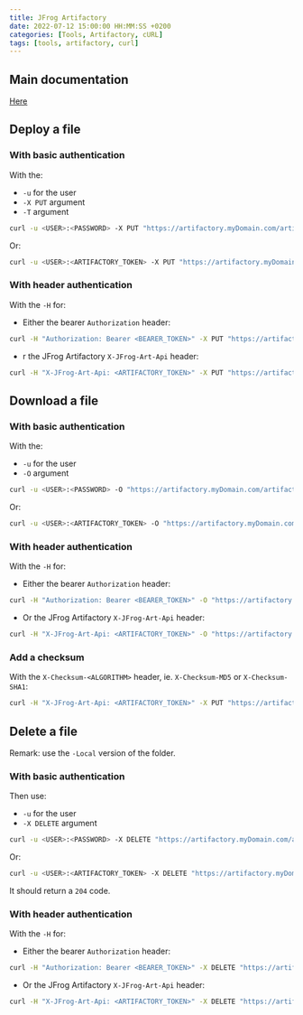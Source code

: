 ```yaml
---
title: JFrog Artifactory
date: 2022-07-12 15:00:00 HH:MM:SS +0200
categories: [Tools, Artifactory, cURL]
tags: [tools, artifactory, curl]
---
```


## Main documentation

[Here](https://www.jfrog.com/confluence/display/JFROG/Artifactory+REST+API)

## Deploy a file

### With basic authentication

With the:

* `-u` for the user
* `-X PUT` argument
* `-T` argument

```bash
curl -u <USER>:<PASSWORD> -X PUT "https://artifactory.myDomain.com/artifactory/myFolder/destinationFile.txt" -T "pathTo\sourceFile.txt"
```

Or:

```bash
curl -u <USER>:<ARTIFACTORY_TOKEN> -X PUT "https://artifactory.myDomain.com/artifactory/myFolder/destinationFile.txt" -T "pathTo\sourceFile.txt"
```

### With header authentication

With the `-H` for:

* Either the bearer `Authorization` header:

```bash
curl -H "Authorization: Bearer <BEARER_TOKEN>" -X PUT "https://artifactory.myDomain.com/artifactory/myFolder/destinationFile.txt" -T "pathTo\sourceFile.txt"
```

* r the JFrog Artifactory `X-JFrog-Art-Api` header:

```bash
curl -H "X-JFrog-Art-Api: <ARTIFACTORY_TOKEN>" -X PUT "https://artifactory.myDomain.com/artifactory/myFolder/destinationFile.txt" -T "pathTo\sourceFile.txt"
```

## Download a file

### With basic authentication

With the:

* `-u` for the user
* `-O` argument

```bash
curl -u <USER>:<PASSWORD> -O "https://artifactory.myDomain.com/artifactory/myFolder/myFile.txt"
```

Or:

```bash
curl -u <USER>:<ARTIFACTORY_TOKEN> -O "https://artifactory.myDomain.com/artifactory/myFolder/myFile.txt"
```

### With header authentication

With the `-H` for:

* Either the bearer `Authorization` header:

```bash
curl -H "Authorization: Bearer <BEARER_TOKEN>" -O "https://artifactory.myDomain.com/artifactory/myFolder/myFile.txt"
```

* Or the JFrog Artifactory `X-JFrog-Art-Api` header:

```bash
curl -H "X-JFrog-Art-Api: <ARTIFACTORY_TOKEN>" -O "https://artifactory.myDomain.com/artifactory/myFolder/myFile.txt"
```

### Add a checksum

With the `X-Checksum-<ALGORITHM>` header, ie. `X-Checksum-MD5` or `X-Checksum-SHA1`:

```bash
curl -H "X-JFrog-Art-Api: <ARTIFACTORY_TOKEN>" -X PUT "https://artifactory.myDomain.com/artifactory/myFolder/destinationFile.txt" -T "pathTo\sourceFile.txt" -H "X-Checksum-MD5:F6367DBFA4932A601A753D1E4DD381D1"  -H "X-Checksum-SHA1:2F11CBD40205FF68205894AD8A02A5EB0C94DEA0"
```

## Delete a file

Remark: use the `-Local` version of the folder.

### With basic authentication

Then use:

* `-u` for the user
* `-X DELETE` argument

```bash
curl -u <USER>:<PASSWORD> -X DELETE "https://artifactory.myDomain.com/artifactory/myFolder-Local/myFile.txt"
```

Or:

```bash
curl -u <USER>:<ARTIFACTORY_TOKEN> -X DELETE "https://artifactory.myDomain.com/artifactory/myFolder-Local/myFile.txt"
```

It should return a `204` code.

### With header authentication

With the `-H` for:

* Either the bearer `Authorization` header:

```bash
curl -H "Authorization: Bearer <BEARER_TOKEN>" -X DELETE "https://artifactory.myDomain.com/artifactory/myFolder-Local/myFile.txt"
```

* Or the JFrog Artifactory `X-JFrog-Art-Api` header:

```bash
curl -H "X-JFrog-Art-Api: <ARTIFACTORY_TOKEN>" -X DELETE "https://artifactory.myDomain.com/artifactory/myFolder-Local/myFile.txt"
```
